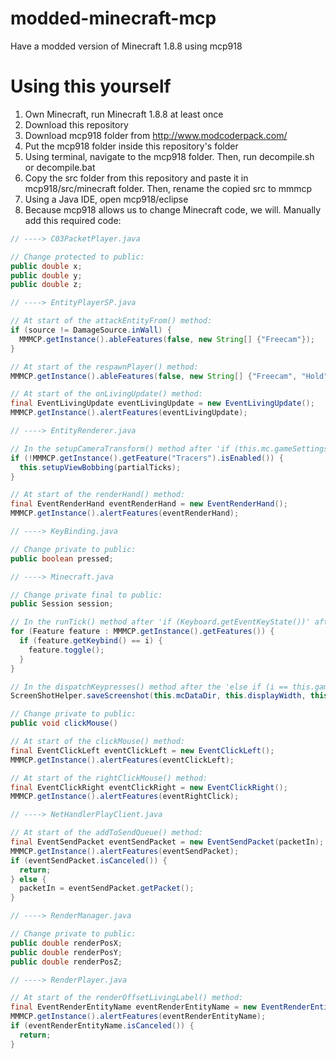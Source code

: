 # modded-minecraft-mcp
Have a modded version of Minecraft 1.8.8 using mcp918

# Using this yourself
1. Own Minecraft, run Minecraft 1.8.8 at least once
2. Download this repository
3. Download mcp918 folder from http://www.modcoderpack.com/
4. Put the mcp918 folder inside this repository's folder
5. Using terminal, navigate to the mcp918 folder. Then, run decompile.sh or decompile.bat
6. Copy the src folder from this repository and paste it in mcp918/src/minecraft folder. Then, rename the copied src to mmmcp
7. Using a Java IDE, open mcp918/eclipse
8. Because mcp918 allows us to change Minecraft code, we will. Manually add this required code:

```java
// ----> C03PacketPlayer.java

// Change protected to public:
public double x;
public double y;
public double z;
```
```java
// ----> EntityPlayerSP.java

// At start of the attackEntityFrom() method:
if (source != DamageSource.inWall) {
  MMMCP.getInstance().ableFeatures(false, new String[] {"Freecam"});
}

// At start of the respawnPlayer() method:
MMMCP.getInstance().ableFeatures(false, new String[] {"Freecam", "Hold", "Jump", "Sneak", "Triggerbot", "Walk"});

// At start of the onLivingUpdate() method:
final EventLivingUpdate eventLivingUpdate = new EventLivingUpdate();
MMMCP.getInstance().alertFeatures(eventLivingUpdate);
```
```java
// ----> EntityRenderer.java

// In the setupCameraTransform() method after 'if (this.mc.gameSettings.viewBobbing)':
if (!MMMCP.getInstance().getFeature("Tracers").isEnabled()) {
  this.setupViewBobbing(partialTicks);
}

// At start of the renderHand() method:
final EventRenderHand eventRenderHand = new EventRenderHand();
MMMCP.getInstance().alertFeatures(eventRenderHand);
```
```java
// ----> KeyBinding.java

// Change private to public:
public boolean pressed;
```
```java
// ----> Minecraft.java

// Change private final to public:
public Session session;

// In the runTick() method after 'if (Keyboard.getEventKeyState())' after 'if (this.currentScreen != null) { } else {':
for (Feature feature : MMMCP.getInstance().getFeatures()) {
  if (feature.getKeybind() == i) {
    feature.toggle();
  }
}

// In the dispatchKeypresses() method after the 'else if (i == this.gameSettings.keyBindScreenshot.getKeyCode())':
ScreenShotHelper.saveScreenshot(this.mcDataDir, this.displayWidth, this.displayHeight, this.framebufferMc);

// Change private to public:
public void clickMouse()

// At start of the clickMouse() method:
final EventClickLeft eventClickLeft = new EventClickLeft();
MMMCP.getInstance().alertFeatures(eventClickLeft);

// At start of the rightClickMouse() method:
final EventClickRight eventClickRight = new EventClickRight();
MMMCP.getInstance().alertFeatures(eventRightClick);
```
```java
// ----> NetHandlerPlayClient.java

// At start of the addToSendQueue() method:
final EventSendPacket eventSendPacket = new EventSendPacket(packetIn);
MMMCP.getInstance().alertFeatures(eventSendPacket);
if (eventSendPacket.isCanceled()) {
  return;
} else {
  packetIn = eventSendPacket.getPacket();
}
```
```java
// ----> RenderManager.java

// Change private to public:
public double renderPosX;
public double renderPosY;
public double renderPosZ;
```
```java
// ----> RenderPlayer.java

// At start of the renderOffsetLivingLabel() method:
final EventRenderEntityName eventRenderEntityName = new EventRenderEntityName(renderManager, entityIn, x, y, z);
MMMCP.getInstance().alertFeatures(eventRenderEntityName);
if (eventRenderEntityName.isCanceled()) {
  return;
}
```
